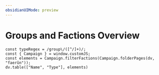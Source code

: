 ```yaml
---
obsidianUIMode: preview
---
```

# Groups and Factions Overview

```dataviewjs
const typeRegex = /group\/([^/]+)/;
const { Campaign } = window.customJS;
const elements = Campaign.filterFactions(Campaign.folderPages(dv, "faerûn"));
dv.table(["Name", "Type"], elements)
```